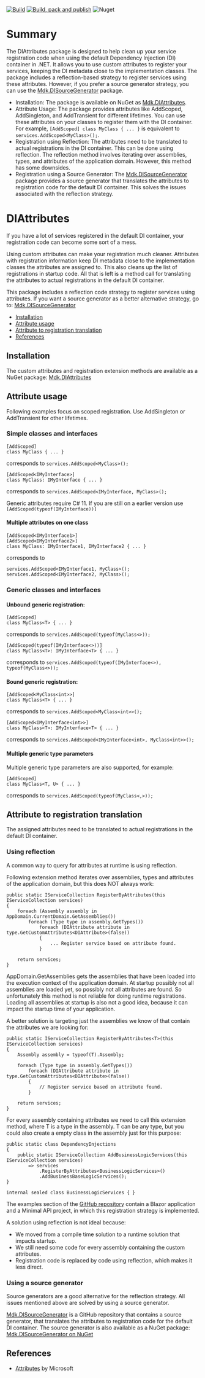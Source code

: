 [![Build](https://github.com/mdekok/mdk-di-attributes/actions/workflows/Build.yml/badge.svg)](https://github.com/mdekok/mdk-di-attributes/actions/workflows/Build.yml)
[![Build, pack and publish](https://github.com/mdekok/mdk-di-attributes/actions/workflows/BuildPackPublish.yml/badge.svg)](https://github.com/mdekok/mdk-di-aIAttributes/actions/workflows/BuildPackPublish.yml)
![Nuget](https://img.shields.io/nuget/v/Mdk.DIAttributes)


# Summary
The DIAttributes package is designed to help clean up your service registration code when using the default Dependency Injection (DI) container in .NET. It allows you to use custom attributes to register your services, keeping the DI metadata close to the implementation classes.
The package includes a reflection-based strategy to register services using these attributes. However, if you prefer a source generator strategy, you can use the [Mdk.DISourceGenerator](https://www.nuget.org/packages/Mdk.DISourceGenerator/) package.
- Installation: The package is available on NuGet as [Mdk.DIAttributes](https://www.nuget.org/packages/Mdk.DIAttributes/).
- Attribute Usage: The package provides attributes like AddScoped, AddSingleton, and AddTransient for different lifetimes. You can use these attributes on your classes to register them with the DI container. For example, ```[AddScoped] class MyClass { ... }``` is equivalent to ```services.AddScoped<MyClass>();```.
- Registration using Reflection: The attributes need to be translated to actual registrations in the DI container. This can be done using reflection. The reflection method involves iterating over assemblies, types, and attributes of the application domain. However, this method has some downsides.
- Registration using a Source Generator: The [Mdk.DISourceGenerator](https://www.nuget.org/packages/Mdk.DISourceGenerator/) package provides a source generator that translates the attributes to registration code for the default DI container. This solves the issues associated with the reflection strategy.
	
# DIAttributes
If you have a lot of services registered in the default DI container, your registration code can become some sort of a mess.

Using custom attributes can make your registration much cleaner.
Attributes with registration information keep DI metadata close to the implementation classes the attributes are assigned to.
This also cleans up the list of registrations in startup code.
All that is left is a method call for translating the attributes to actual registrations in the default DI container.

This package includes a reflection code strategy to register services using attributes.
If you want a source generator as a better alternative strategy,
go to: [Mdk.DISourceGenerator](https://www.nuget.org/packages/Mdk.DISourceGenerator/)

- [Installation](#installation)
- [Attribute usage](#attribute-usage)
- [Attribute to registration translation](#attribute-to-registration-translation)
- [References](#references)

## Installation
The custom attributes and registration extension methods are available as a NuGet package:
[Mdk.DIAttributes](https://www.nuget.org/packages/Mdk.DIAttributes/)

## Attribute usage
Following examples focus on scoped registration. Use AddSingleton or AddTransient for other lifetimes.

### Simple classes and interfaces
```
[AddScoped]
class MyClass { ... }
```
corresponds to ```services.AddScoped<MyClass>();```
```
[AddScoped<IMyInterface>]
class MyClass: IMyInterface { ... }
```
corresponds to ```services.AddScoped<IMyInterface, MyClass>();```

Generic attributes require C# 11. If you are still on a earlier version use ```[AddScoped(typeof(IMyInterface))]```

#### Multiple attributes on one class
```
[AddScoped<IMyInterface1>]
[AddScoped<IMyInterface2>]
class MyClass: IMyInterface1, IMyInterface2 { ... }
```
corresponds to
```
services.AddScoped<IMyInterface1, MyClass>();
services.AddScoped<IMyInterface2, MyClass>();
```

### Generic classes and interfaces
#### Unbound generic registration:
```
[AddScoped]
class MyClass<T> { ... }
```
corresponds to ```services.AddScoped(typeof(MyClass<>));```
```
[AddScoped(typeof(IMyInterface<>))]
class MyClass<T>: IMyInterface<T> { ... }
```
corresponds to ```services.AddScoped(typeof(IMyInterface<>), typeof(MyClass<>));```

#### Bound generic registration:
```
[AddScoped<MyClass<int>>]
class MyClass<T> { ... }
```
corresponds to ```services.AddScoped<MyClass<int>>();```
```
[AddScoped<IMyInterface<int>>]
class MyClass<T>: IMyInterface<T> { ... }
```
corresponds to ```services.AddScoped<IMyInterface<int>, MyClass<int>>();```

#### Multiple generic type parameters
Multiple generic type parameters are also supported, for example:
```
[AddScoped]
class MyClass<T, U> { ... }
```
corresponds to ```services.AddScoped(typeof(MyClass<,>));```

## Attribute to registration translation
The assigned attributes need to be translated to actual registrations in the default DI container.

### Using reflection
A common way to query for attributes at runtime is using reflection.

Following extension method iterates over assemblies, types and attributes of the application domain,
but this does NOT always work:

```
public static IServiceCollection RegisterByAttributes(this IServiceCollection services)
{
    foreach (Assembly assembly in AppDomain.CurrentDomain.GetAssemblies())
        foreach (Type type in assembly.GetTypes())
            foreach (DIAttribute attribute in type.GetCustomAttributes<DIAttribute>(false))
            {
                ... Register service based on attribute found.
            }

    return services;
}
```
AppDomain.GetAssemblies gets the assemblies that have been loaded into the execution context of the application domain.
At startup possibly not all assemblies are loaded yet, so possibly not all attributes are found.
So unfortunately this method is not reliable for doing runtime registrations.
Loading all assemblies at startup is also not a good idea, because it can impact the startup time of your application.

A better solution is targeting just the assemblies we know of that contain the attributes we are looking for:
```
public static IServiceCollection RegisterByAttributes<T>(this IServiceCollection services)
{
    Assembly assembly = typeof(T).Assembly;

    foreach (Type type in assembly.GetTypes())
        foreach (DIAttribute attribute in type.GetCustomAttributes<DIAttribute>(false))
        {
            // Register service based on attribute found.
        }

    return services;
}
```
For every assembly containing attributes we need to call this extension method, where T is a type in the assembly.
T can be any type, but you could also create a empty class in the assembly just for this purpose:

```
public static class DependencyInjections
{
    public static IServiceCollection AddBusinessLogicServices(this IServiceCollection services)
        => services
            .RegisterByAttributes<BusinessLogicServices>()
            .AddBusinessBaseLogicServices();
}

internal sealed class BusinessLogicServices { }
```

The examples section of the [GitHub repository](https://github.com/mdekok/mdk-di-attributes) contain a Blazor application and a Minimal API project,
in which this registration strategy is implemented.

A solution using reflection is not ideal because:
- We moved from a compile time solution to a runtime solution that impacts startup.
- We still need some code for every assembly containing the custom attributes.
- Registration code is replaced by code using reflection, which makes it less direct.

### Using a source generator
Source generators are a good alternative for the reflection strategy.
All issues mentioned above are solved by using a source generator.

[Mdk.DISourceGenerator](https://github.com/mdekok/mdk-di-sourcegenerator) is a GitHub repository that contains a source generator,
that translates the attributes to registration code for the default DI container.
The source generator is also available as a NuGet package: [Mdk.DISourceGenerator on NuGet](https://www.nuget.org/packages/Mdk.DISourceGenerator/)

## References
- [Attributes](https://learn.microsoft.com/en-us/dotnet/csharp/advanced-topics/reflection-and-attributes/) by Microsoft

